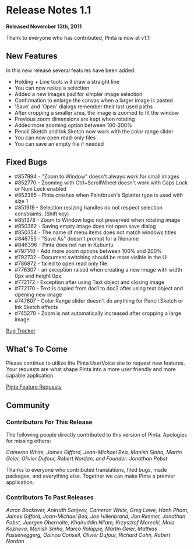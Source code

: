 # Release Notes 1.1

**Released November 13th, 2011**

Thank to everyone who has contributed, Pinta is now at v1.1!

## New Features

In this new release several features have been added:
* Holding <Shift> + Line tools will draw a straight line
* You can now resize a selection
* Added a new images pad for simpler image selection
* Confirmation to enlarge the canvas when a larger image is pasted
* 'Save' and 'Open' dialogs remember their last used paths
* After cropping a smaller area, the image is zoomed to fit the window
* Previous zoom dimensions are kept when rotating
* Added more zooming option between 100-200%
* Pencil Sketch and Ink Sketch now work with the color range slider
* You can now open read-only files
* You can save an empty file if needed

## Fixed Bugs

* #857994 - "Zoom to Window" doesn't always work for small images
* #852770 - Zooming with Ctrl+ScrollWheel doesn't work with Caps Lock or Num Lock enabled
* #852385 - Pinta crashes when Paintbrush's Splatter type is used with size 1
* #851919 - Selection resizing handles do not respect selection constraints. (Shift key)
* #851378 - Zoom to Window logic not preserved when rotating image
* #850362 - Saving empty image does not open save dialog
* #850354 - The name of menu items does not match windows titles
* #846755 - "Save As" doesn't prompt for a filename
* #846396 - Pinta does not run in Kubuntu
* #797140 - Add more zoom options between 100% and 200%
* #792732 - Document switching should be more visible in the UI
* #786872 - failed to open read only file
* #776307 - an exception raised when creating a new image with width 0px and height 0px.
* #772172 - Exception after using Text object and closing image
* #772170 - Text is copied from doc1 to doc2 after using text object and opening new image
* #747607 - Color Range slider doesn't do anything for Pencil Sketch or Ink Sketch effects
* #745270 - Zoom is not automatically increased after cropping a large image

[Bug Tracker][1]

## What's To Come

Please continue to utilize the Pinta UserVoice site to request new features. Your requests are what shape Pinta into a more user friendly and more capable application.

[Pinta Feature Requests][2]

## Community

### Contributors For This Release
The following people directly contributed to this version of Pinta. Apologies for missing others:

*Cameron White, James Gifford, Jean-Michael Bea, Manish Sinha, Martin Geier, Olivier Dufour, Robert Nordan, and Founder: Jonathan Pobst*

Thanks to everyone who contributed translations, filed bugs, made packages, and everything else. Together we can make Pinta a premier application.

### Contributors To Past Releases

*Aaron Bockover, Anirudh Sanjeev, Cameron White, Greg Lowe, Hanh Pham, James Gifford, Jean-Michael Bea, Joe Hillenbrand, Jon Rimmer, Jonathan Pobst, Juergen Obernolte, Khairuddin Ni'am, Krzysztof Marecki, Maia Kozheva, Manish Sinha, Marco Rolappe, Martin Geier, Mathias Fusseneggerg, Obinou Conseil, Olivier Dufour, Richard Cohn, Robert Nordan*

[1]: https://bugs.launchpad.net/pinta/+bugs
[2]: http://pinta.uservoice.com/
